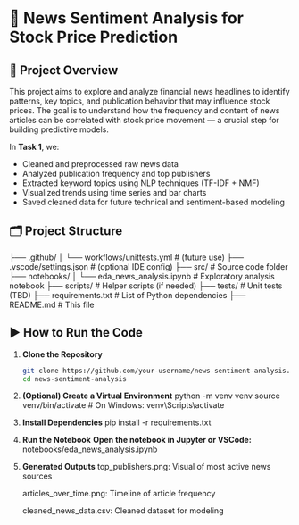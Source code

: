 # 📰 News Sentiment Analysis for Stock Price Prediction

## 📌 Project Overview

This project aims to explore and analyze financial news headlines to identify patterns, key topics, and publication behavior that may influence stock prices. The goal is to understand how the frequency and content of news articles can be correlated with stock price movement — a crucial step for building predictive models.

In **Task 1**, we:

- Cleaned and preprocessed raw news data
- Analyzed publication frequency and top publishers
- Extracted keyword topics using NLP techniques (TF-IDF + NMF)
- Visualized trends using time series and bar charts
- Saved cleaned data for future technical and sentiment-based modeling

## 🗂️ Project Structure

├── .github/
│ └── workflows/unittests.yml # (future use)
├── .vscode/settings.json # (optional IDE config)
├── src/ # Source code folder
├── notebooks/
│ └── eda_news_analysis.ipynb # Exploratory analysis notebook
├── scripts/ # Helper scripts (if needed)
├── tests/ # Unit tests (TBD)
├── requirements.txt # List of Python dependencies
├── README.md # This file

## ▶️ How to Run the Code

1. **Clone the Repository**
   ```bash
   git clone https://github.com/your-username/news-sentiment-analysis.git
   cd news-sentiment-analysis
   ```
2. **(Optional) Create a Virtual Environment**
   python -m venv venv
   source venv/bin/activate # On Windows: venv\Scripts\activate
3. **Install Dependencies**
   pip install -r requirements.txt
4. **Run the Notebook**
   **Open the notebook in Jupyter or VSCode:**
   notebooks/eda_news_analysis.ipynb
5. **Generated Outputs**
   top_publishers.png: Visual of most active news sources

   articles_over_time.png: Timeline of article frequency

   cleaned_news_data.csv: Cleaned dataset for modeling
